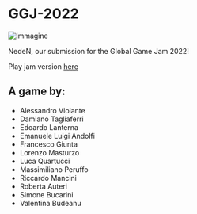 # GGJ-2022

![immagine](https://user-images.githubusercontent.com/33135141/153432183-21c70787-6bb5-4a07-8115-1433d81120d7.png)


NedeN, our submission for the Global Game Jam 2022!

Play jam version [here](https://globalgamejam.org/2022/games/neden-3)

## A game by:
- Alessandro Violante
- Damiano Tagliaferri
- Edoardo Lanterna
- Emanuele Luigi Andolfi
- Francesco Giunta
- Lorenzo Masturzo
- Luca Quartucci
- Massimiliano Peruffo
- Riccardo Mancini
- Roberta Auteri
- Simone Bucarini
- Valentina Budeanu
